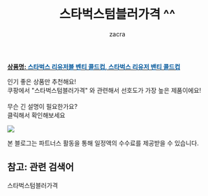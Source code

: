 ﻿---
layout: post
title:  "스타벅스텀블러가격 ^^"
author: zacra
categories: [ 아이템 ]
tags: [스타벅스텀블러가격]
image: https://static.coupangcdn.com/image/vendor_inventory/images/2018/05/10/12/0/591268c7-5578-4a6b-a88f-8d4c324082e1.jpg 
description: "쿠팡에서 스타벅스텀블러가격 관련 키워드로 가장 고객 선호도가 높은 제품이랍니다."
rating: 4.5
---

<a href="https://link.coupang.com/re/AFFSDP?lptag=AF8407795&pageKey=1252108811&itemId=2251713745&vendorItemId=3690619132&traceid=V0-153-f3b82d215f591105"><b>상품명: <font color='#01579B'>스타벅스 리유저블 벤티 콜드컵, 스타벅스 리유저 밴티 콜드컵</font></b></a>

인기 좋은 상품만 추천해요!<br/>
쿠팡에서 "스타벅스텀블러가격" 와 관련해서 선호도가 가장 높은 제품이에요!<br/><br/>
무슨 긴 설명이 필요한가요?  
클릭해서 확인해보세요


<a href="https://link.coupang.com/re/AFFSDP?lptag=AF8407795&pageKey=1252108811&itemId=2251713745&vendorItemId=3690619132&traceid=V0-153-f3b82d215f591105"><img src="https://thumbnail7.coupangcdn.com/thumbnails/remote/q89/image/vendor_inventory/3efe/6fe14bfc31f17081b91acc6433828c94364a6a22dd8aaa7ae6fce59783aa.jpg"></a> 

본 블로그는 파트너스 활동을 통해 일정액의 수수료를 제공받을 수 있습니다.

## 참고: 관련 검색어    
스타벅스텀블러가격